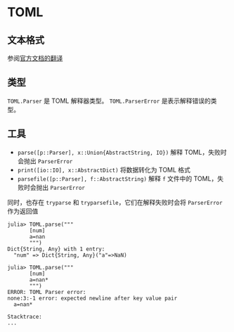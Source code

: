 # TOML
## 文本格式
参阅[官方文档的翻译](https://github.com/LongTengDao/TOML/blob/%E9%BE%99%E8%85%BE%E9%81%93-%E8%AF%91/toml-v1.0.0.md)

## 类型
`TOML.Parser` 是 TOML 解释器类型。
`TOML.ParserError` 是表示解释错误的类型。

## 工具
- `parse([p::Parser], x::Union{AbstractString, IO})` 解释 TOML，失败时会抛出 `ParserError`
- `print([io::IO], x::AbstractDict)` 将数据转化为 TOML 格式
- `parsefile([p::Parser], f::AbstractString)` 解释 `f` 文件中的 TOML，失败时会抛出 `ParserError`

同时，也存在 `tryparse` 和 `tryparsefile`，它们在解释失败时会将 `ParserError` 作为返回值

```julia-repl
julia> TOML.parse("""
       [num]
       a=nan
       """)
Dict{String, Any} with 1 entry:
  "num" => Dict{String, Any}("a"=>NaN)

julia> TOML.parse("""
       [num]
       a=nan*
       """)
ERROR: TOML Parser error:
none:3:-1 error: expected newline after key value pair
  a=nan*

Stacktrace:
...
```
